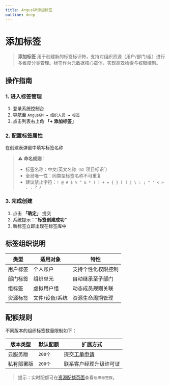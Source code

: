 ```yaml
---
title: AngusGM添加标签
outline: deep
---
```


# 添加标签

> **添加标签** 用于创建新的标签标识符，支持对组织资源（用户/部门/组）进行多维度分类管理。标签作为元数据核心载体，实现高效检索与权限控制。

## 操作指南

### 1. 进入标签管理
1. 登录系统控制台
2. 导航至 `AngusGM → 组织人员 → 标签`
3. 点击列表右上角 **「+ 添加标签」**

### 2. 配置标签属性
在创建表弹窗中填写标签名称

> ⚠️ **命名规则**：
> - 标签名称：中文/英文名称`（如 `项目标识`）
> - 全局唯一性：同类型标签名称不可重复
> - 建议禁止字符：`! @ # $ % ^ & * ( ) + = { } [ ] | \ : ; " ' < > , . ? /`

### 3. 完成创建
1. 点击 **「确定」** 提交
2. 系统提示：**"标签创建成功"**
3. 新标签立即出现在标签库中

## 标签组织说明
| **类型**   | **适用对象**         | **特性**                  |  
|------------|----------------------|---------------------------|  
| 用户标签   | 个人账户             | 支持个性化权限控制        |  
| 部门标签   | 组织单元             | 自动继承至子部门          |  
| 组标签     | 虚拟用户组           | 动态成员规则关联          |  
| 资源标签   | 文件/设备/系统       | 资源生命周期管理          |  

## 配额规则

不同版本的组织标签数量限制如下：

| 版本类型   | 默认配额   | 扩展方式                                              |
|------------|--------|---------------------------------------------------|
| 云服务版   | `200个` | 提交[工单申请](https://wo.xcan.cloud/workorders/create) |
| 私有部署版 | `200个` | 联系客户经理升级许可证                                 |

> 提示：实时配额可在[资源配额页面](../../introduction/quotas)查看`组织标签数`。